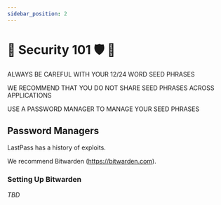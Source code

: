 ```yaml
---
sidebar_position: 2
---
```


# 🚨 Security 101 🛡️ 👀

ALWAYS BE CAREFUL WITH YOUR 12/24 WORD SEED PHRASES

WE RECOMMEND THAT YOU DO NOT SHARE SEED PHRASES ACROSS APPLICATIONS

USE A PASSWORD MANAGER TO MANAGE YOUR SEED PHRASES


## Password Managers

LastPass has a history of exploits.

We recommend Bitwarden (https://bitwarden.com).

### Setting Up Bitwarden

_TBD_
